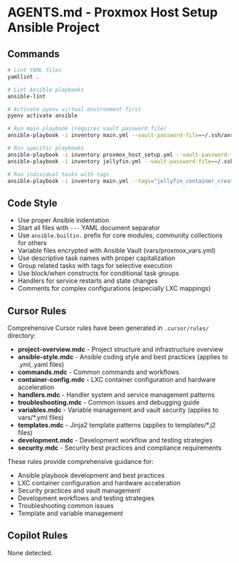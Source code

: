 # AGENTS.md - Proxmox Host Setup Ansible Project

## Commands
```bash
# Lint YAML files
yamllint .

# Lint Ansible playbooks  
ansible-lint

# Activate pyenv virtual environment first
pyenv activate ansible

# Run main playbook (requires vault password file)
ansible-playbook -i inventory main.yml --vault-password-file=~/.ssh/ansible_key.key

# Run specific playbooks
ansible-playbook -i inventory proxmox_host_setup.yml --vault-password-file=~/.ssh/ansible_key.key
ansible-playbook -i inventory jellyfin.yml --vault-password-file=~/.ssh/ansible_key.key

# Run individual tasks with tags
ansible-playbook -i inventory main.yml --tags="jellyfin_container_creation"
```

## Code Style
- Use proper Ansible indentation
- Start all files with `---` YAML document separator
- Use `ansible.builtin.` prefix for core modules, community collections for others
- Variable files encrypted with Ansible Vault (vars/proxmox_vars.yml)
- Use descriptive task names with proper capitalization
- Group related tasks with tags for selective execution
- Use block/when constructs for conditional task groups
- Handlers for service restarts and state changes
- Comments for complex configurations (especially LXC mappings)

## Cursor Rules
Comprehensive Cursor rules have been generated in `.cursor/rules/` directory:

- **project-overview.mdc** - Project structure and infrastructure overview
- **ansible-style.mdc** - Ansible coding style and best practices (applies to *.yml,*.yaml files)
- **commands.mdc** - Common commands and workflows
- **container-config.mdc** - LXC container configuration and hardware acceleration
- **handlers.mdc** - Handler system and service management patterns
- **troubleshooting.mdc** - Common issues and debugging guide
- **variables.mdc** - Variable management and vault security (applies to vars/*.yml files)
- **templates.mdc** - Jinja2 template patterns (applies to templates/*.j2 files)
- **development.mdc** - Development workflow and testing strategies
- **security.mdc** - Security best practices and compliance requirements

These rules provide comprehensive guidance for:
- Ansible playbook development and best practices
- LXC container configuration and hardware acceleration
- Security practices and vault management
- Development workflows and testing strategies
- Troubleshooting common issues
- Template and variable management

## Copilot Rules
None detected.
